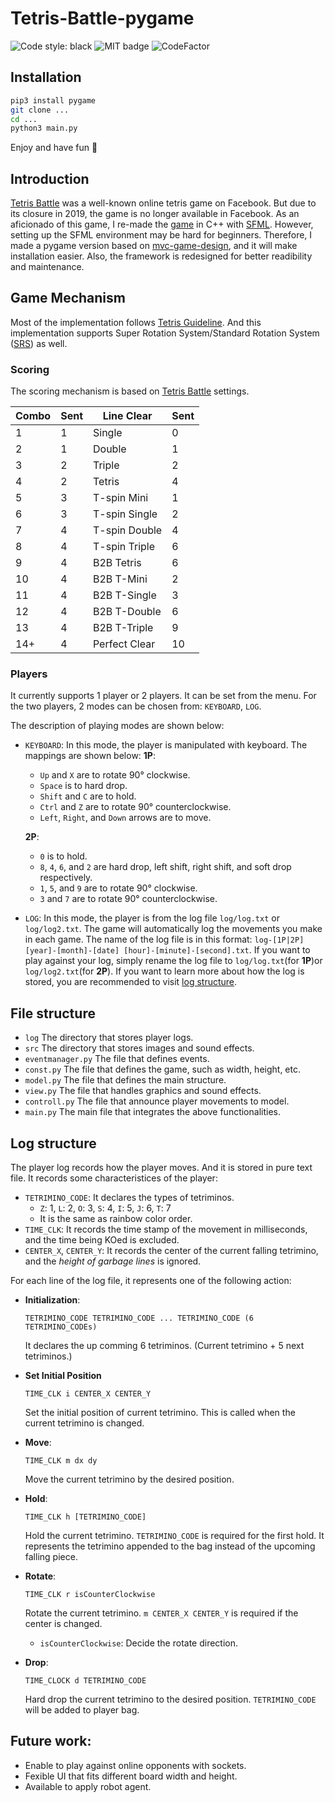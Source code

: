 # Tetris-Battle-pygame
![Code style: black](https://img.shields.io/badge/code%20style-black-000000.svg?style=flat-square) ![MIT badge](https://img.shields.io/github/license/EdgedSquirrels/Tetris-Battle-pygame?style=flat-square) ![CodeFactor](https://www.codefactor.io/repository/github/edgedsquirrels/tetris-battle-pygame/badge?style=flat-square)
## Installation
```bash
pip3 install pygame
git clone ...
cd ...
python3 main.py
```
Enjoy and have fun :slightly_smiling_face:
## Introduction
[Tetris Battle](https://tetris.fandom.com/wiki/Tetris_Battle) was a well-known online tetris game on Facebook. But due to its closure in 2019, the game is no longer available in Facebook. As an aficionado of this game, I re-made the [game](https://github.com/EdgedSquirrels/Tetris-Battle) in C++ with [SFML](https://www.sfml-dev.org/). However, setting up the SFML environment may be hard for beginners. Therefore, I made a pygame version based on [mvc-game-design](https://github.com/wesleywerner/mvc-game-design), and it will make installation easier. Also, the framework is redesigned for better readibility and maintenance.

## Game Mechanism
Most of the implementation follows [Tetris Guideline](https://tetris.fandom.com/wiki/Tetris_Guideline). And this implementation supports Super Rotation System/Standard Rotation System ([SRS](https://tetris.fandom.com/wiki/SRS)) as well.

### Scoring
The scoring mechanism is based on [Tetris Battle](https://tetris.fandom.com/wiki/Tetris_Battle#Garbage) settings.

| Combo | Sent | Line Clear    | Sent |
| ----- | ---- | ------------- | ---- |
| 1     | 1    | Single        | 0    |
| 2     | 1    | Double        | 1    |
| 3     | 2    | Triple        | 2    |
| 4     | 2    | Tetris        | 4     |
| 5     | 3    | T-spin Mini   | 1    |
| 6     | 3    | T-spin Single | 2    |
| 7     | 4    | T-spin Double | 4    |
| 8     | 4    | T-spin Triple | 6    |
| 9     | 4    | B2B Tetris    | 6    |
| 10    | 4    | B2B T-Mini    | 2    |
| 11    | 4    | B2B T-Single  | 3    |
| 12    | 4    | B2B T-Double  | 6    |
| 13    | 4    | B2B T-Triple  | 9    |
| 14+   | 4    | Perfect Clear | 10   |

### Players
It currently supports 1 player or 2 players. It can be set from the menu. For the two players, 2 modes can be chosen from: `KEYBOARD`, `LOG`.

The description of playing modes are shown below:
- `KEYBOARD`:
  In this mode, the player is manipulated with keyboard. The  mappings are shown below:
  **1P**:
  - `Up` and `X` are to rotate 90° clockwise.
  - `Space` is to hard drop.
  - `Shift` and `C` are to hold.
  - `Ctrl` and `Z` are to rotate 90° counterclockwise.
  - `Left`, `Right`, and `Down` arrows are to move. 

  **2P**:
  - `0` is to hold.
  - `8`, `4`, `6`, and `2` are hard drop, left shift, right shift, and soft drop respectively.
  - `1`, `5`, and `9` are to rotate 90° clockwise.
  - `3` and `7` are to rotate 90° counterclockwise.
- `LOG`:
  In this mode, the player is from the log file `log/log.txt` or `log/log2.txt`. The game will automatically log the movements you make in each game. The name of the log file is in this format: `log-[1P|2P] [year]-[month]-[date] [hour]-[minute]-[second].txt`. If you want to play against your log, simply rename the log file to `log/log.txt`(for **1P**)or `log/log2.txt`(for **2P**). If you want to learn more about how the log is stored, you are recommended to visit [log structure](##Log-structure).


## File structure
- `log`
The directory that stores player logs.
- `src`
The directory that stores images and sound effects.
- `eventmanager.py`
The file that defines events.
- `const.py`
The file that defines the game, such as width, height, etc.
- `model.py`
The file that defines the main structure.
- `view.py`
The file that handles graphics and sound effects.
- `controll.py`
The file that announce player movements to model.
- `main.py`
The main file that integrates the above functionalities.

## Log structure
The player log records how the player moves. And it is stored in pure text file. It records some characteristices of the player:
- `TETRIMINO_CODE`: It declares the types of tetriminos.
  - `Z`: 1, `L`: 2, `O`: 3, `S`: 4, `I`: 5, `J`: 6, `T`: 7
  -  It is the same as rainbow color order.
- `TIME_CLK`: It records the time stamp of the movement in milliseconds, and the time being KOed is excluded.
- `CENTER_X`, `CENTER_Y`: It records the center of the current falling tetrimino, and the *height of garbage lines* is ignored.

For each line of the log file, it represents one of the following action:
- **Initialization**:
  ```
  TETRIMINO_CODE TETRIMINO_CODE ... TETRIMINO_CODE (6 TETRIMINO_CODEs)
  ```
  It declares the up comming 6 tetriminos. (Current tetrimino + 5 next tetriminos.)

- **Set Initial Position**  
  ```
  TIME_CLK i CENTER_X CENTER_Y
  ```
  Set the initial position of current tetrimino. This is called when the current tetrimino is changed.
- **Move**:
  ```
  TIME_CLK m dx dy
  ```
  Move the current tetrimino by the desired position.
  


- **Hold**:
  ```
  TIME_CLK h [TETRIMINO_CODE]
  ```
  Hold the current tetrimino. `TETRIMINO_CODE` is required for the first hold. It represents the tetrimino appended to the bag instead of the upcoming falling piece.
- **Rotate**:
  ```
  TIME_CLK r isCounterClockwise
  ```
  Rotate the current tetrimino. `m CENTER_X CENTER_Y` is required if the center is changed.
  - `isCounterClockwise`: Decide the rotate direction.
- **Drop**:
  ```
  TIME_CLOCK d TETRIMINO_CODE
  ```
  Hard drop the current tetrimino to the desired position. `TETRIMINO_CODE` will be added to player bag.

## Future work:
- Enable to play against online opponents with sockets.
- Fexible UI that fits different board width and height.
- Available to apply robot agent.
